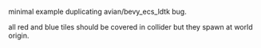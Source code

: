 minimal example duplicating avian/bevy_ecs_ldtk bug.

all red and blue tiles should be covered in collider but they spawn at world origin.
